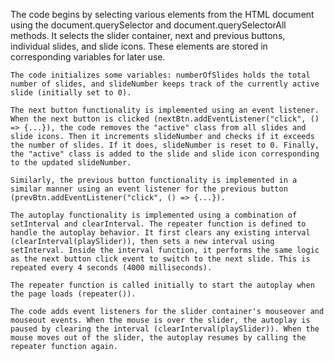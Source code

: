 The code begins by selecting various elements from the HTML document using the document.querySelector and document.querySelectorAll methods. It selects the slider container, next and previous buttons, individual slides, and slide icons. These elements are stored in corresponding variables for later use.

    The code initializes some variables: numberOfSlides holds the total number of slides, and slideNumber keeps track of the currently active slide (initially set to 0).

    The next button functionality is implemented using an event listener. When the next button is clicked (nextBtn.addEventListener("click", () => {...}), the code removes the "active" class from all slides and slide icons. Then it increments slideNumber and checks if it exceeds the number of slides. If it does, slideNumber is reset to 0. Finally, the "active" class is added to the slide and slide icon corresponding to the updated slideNumber.

    Similarly, the previous button functionality is implemented in a similar manner using an event listener for the previous button (prevBtn.addEventListener("click", () => {...}).

    The autoplay functionality is implemented using a combination of setInterval and clearInterval. The repeater function is defined to handle the autoplay behavior. It first clears any existing interval (clearInterval(playSlider)), then sets a new interval using setInterval. Inside the interval function, it performs the same logic as the next button click event to switch to the next slide. This is repeated every 4 seconds (4000 milliseconds).

    The repeater function is called initially to start the autoplay when the page loads (repeater()).

    The code adds event listeners for the slider container's mouseover and mouseout events. When the mouse is over the slider, the autoplay is paused by clearing the interval (clearInterval(playSlider)). When the mouse moves out of the slider, the autoplay resumes by calling the repeater function again.